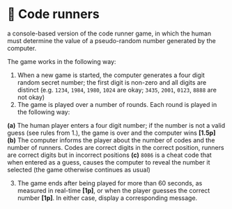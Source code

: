 # 🎲 Code runners
a console-based version of the code runner game, in which the human must determine the value of a pseudo-random number generated by the computer. 

The game works in the following way:  

1. When a new game is started, the computer generates a four digit random secret number; the first digit is non-zero and all digits are distinct (e.g. `1234`, `1984`, `1980`, `1024` are okay; `3435`, `2001`, `0123`, `8888` are not okay)
2. The game is played over a number of rounds. Each round is played in the following way:  
  
  **(a)** The human player enters a four digit number; if the number is not a valid guess (see rules from 1.), the game is over and the computer wins **[1.5p]**\
  **(b)** The computer informs the player about the number of codes and the number of runners. Codes are correct digits in the correct position, runners are correct digits but in incorrect positions 
  **(c)** `8086` is a cheat code that when entered as a guess, causes the computer to reveal the number it selected (the game otherwise continues as usual)  
  
3. The game ends after being played for more than 60 seconds, as measured in real-time **[1p]**, or when the player guesses the correct number **[1p]**. In either case, display a corresponding message.

